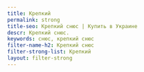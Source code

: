 ```yaml
---
title: Крепкий
permalink: strong
title-seo: Крепкий снюс | Купить в Украине
descr: Крепкий снюс.
keywords: снюс, крепкий снюс
filter-name-h2: Крепкий снюс
filter-strong-list: Крепкий
layout: filter-strong
---
```


